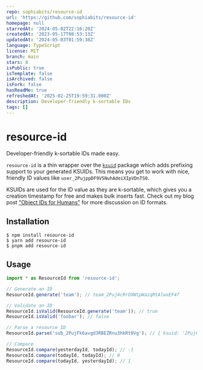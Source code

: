 ```yaml
---
repo: sophiabits/resource-id
url: 'https://github.com/sophiabits/resource-id'
homepage: null
starredAt: '2024-05-02T22:16:20Z'
createdAt: '2023-05-17T08:53:13Z'
updatedAt: '2024-05-03T01:59:38Z'
language: TypeScript
license: MIT
branch: main
stars: 8
isPublic: true
isTemplate: false
isArchived: false
isFork: false
hasReadMe: true
refreshedAt: '2025-02-25T19:59:31.000Z'
description: Developer-friendly k-sortable IDs
tags: []
---
```


# resource-id

Developer-friendly k-sortable IDs made easy.

`resource-id` is a thin wrapper over the [`ksuid`](https://www.npmjs.com/package/ksuid) package which adds prefixing support to your generated KSUIDs. This means you get to work with nice, friendly ID values like `user_2PujppDF9V5NuhAdeiXIpVDnTS0`.

KSUIDs are used for the ID value as they are k-sortable, which gives you a creation timestamp for free and makes bulk inserts fast. Check out my blog post ["Object IDs for Humans"](https://sophiabits.com/blog/object-ids-for-humans) for more discussion on ID formats.

## Installation

```
$ npm install resource-id
$ yarn add resource-id
$ pnpm add resource-id
```

## Usage

```ts
import * as ResourceId from 'resource-id';

// Generate an ID
ResourceId.generate('team'); // team_2Puj4cRrOXWtpWazqRtAlwxEF4f

// Validate an ID
ResourceId.isValid(ResourceId.generate('team')); // true
ResourceId.isValid('foobar'); // false

// Parse a resource ID
ResourceId.parse('sub_2PujFk6avgd3RBEZRnu3hkRt0Vg'); // { ksuid: '2PujFk6avgd3RBEZRnu3hkRt0Vg', prefix: 'sub' }

// Compare
ResourceId.compare(yesterdayId, todayId); // -1
ResourceId.compare(todayId, todayId); // 0
ResourceId.compare(todayId, yesterdayId); // 1
```
